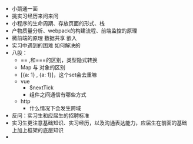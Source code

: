 - 小鹅通一面
- 挑实习经历来问来问
- 小程序的生命周期、存放页面的形式、栈
- 产物质量分析、webpack的构建流程、前端监控的原理
- 微前端的原理 数据共享 嵌入
- 实习中遇到的困难 如何解决的
- 八股：
	- == ,和===的区别，类型隐式转换
	- Map 与 对象的区别
	- [{a: 1} , {a: 1}]，这个set会去重嘛
	- vue
		- $nextTick
		- 组件之间通信有哪些方式
	- http
		- 什么情况下会发生跨域
- 反问：实习生和应届生的招聘标准
- 实习生更注意基础知识、实习经历，以及沟通表达能力，应届生在前面的基础上加上框架的底层知识
-
